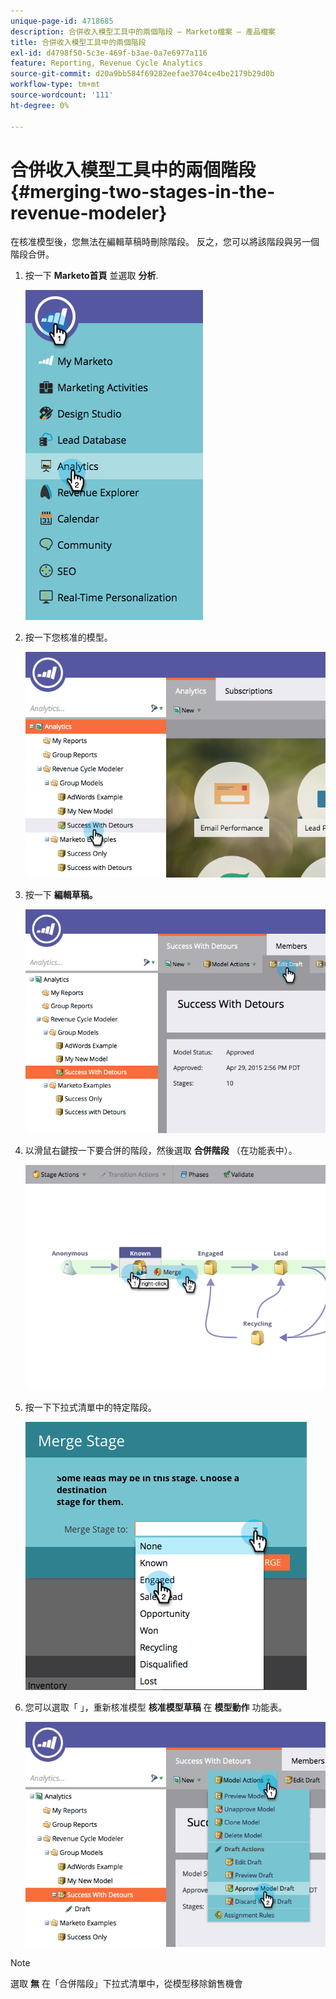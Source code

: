 ```yaml
---
unique-page-id: 4718685
description: 合併收入模型工具中的兩個階段 — Marketo檔案 — 產品檔案
title: 合併收入模型工具中的兩個階段
exl-id: d4798f50-5c3e-469f-b3ae-0a7e6977a116
feature: Reporting, Revenue Cycle Analytics
source-git-commit: d20a9bb584f69282eefae3704ce4be2179b29d0b
workflow-type: tm+mt
source-wordcount: '111'
ht-degree: 0%

---
```


# 合併收入模型工具中的兩個階段 {#merging-two-stages-in-the-revenue-modeler}

在核准模型後，您無法在編輯草稿時刪除階段。 反之，您可以將該階段與另一個階段合併。

1. 按一下 **Marketo首頁** 並選取 **分析**.

   ![](assets/image2015-4-29-14-3a59-3a9.png)

1. 按一下您核准的模型。

   ![](assets/image2015-4-29-15-3a3-3a15.png)

1. 按一下 **編輯草稿。**

   ![](assets/image2015-4-29-15-3a7-3a3.png)

1. 以滑鼠右鍵按一下要合併的階段，然後選取 **合併階段** （在功能表中）。

   ![](assets/image2015-4-29-15-3a10-3a6.png)

1. 按一下下拉式清單中的特定階段。

   ![](assets/image2015-4-29-15-3a52-3a5.png)

1. 您可以選取「 」，重新核准模型 **核准模型草稿** 在 **模型動作** 功能表。

   ![](assets/image2015-4-29-16-3a5-3a53.png)

>[!NOTE]
>
>選取 **無** 在「合併階段」下拉式清單中，從模型移除銷售機會
